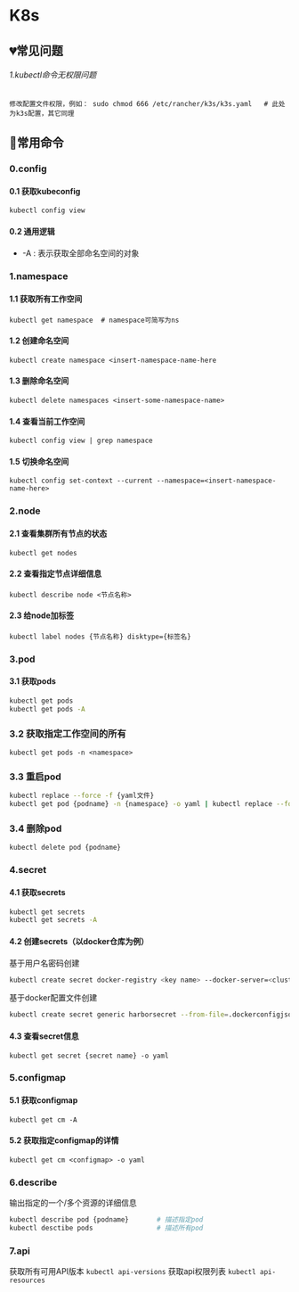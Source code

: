 # K8s

## 💔常见问题
###### 1.kubectl命令无权限问题
```
修改配置文件权限，例如： sudo chmod 666 /etc/rancher/k3s/k3s.yaml   # 此处为k3s配置，其它同理
```

## 💚常用命令
### 0.config
#### 0.1 获取kubeconfig
`kubectl config view`
#### 0.2 通用逻辑
- -A : 表示获取全部命名空间的对象

### 1.namespace
#### 1.1 获取所有工作空间
`kubectl get namespace  # namespace可简写为ns`
#### 1.2 创建命名空间
`kubectl create namespace <insert-namespace-name-here`
#### 1.3 删除命名空间
`kubectl delete namespaces <insert-some-namespace-name>`
#### 1.4 查看当前工作空间
`kubectl config view | grep namespace`
#### 1.5 切换命名空间
`kubectl config set-context --current --namespace=<insert-namespace-name-here>`

### 2.node
#### 2.1 查看集群所有节点的状态
`kubectl get nodes`
#### 2.2 查看指定节点详细信息
`kubectl describe node <节点名称>`
#### 2.3 给node加标签
`kubectl label nodes {节点名称} disktype={标签名}`

### 3.pod
#### 3.1 获取pods
```bash
kubectl get pods
kubectl get pods -A
```
### 3.2 获取指定工作空间的所有
`kubectl get pods -n <namespace>`
### 3.3 重启pod
```bash
kubectl replace --force -f {yaml文件}
kubectl get pod {podname} -n {namespace} -o yaml | kubectl replace --force -f -
```
### 3.4 删除pod
`kubectl delete pod {podname}`

### 4.secret
#### 4.1 获取secrets
```bash
kubectl get secrets        
kubectl get secrets -A
```
#### 4.2 创建secrets（以docker仓库为例）

基于用户名密码创建
```bash
kubectl create secret docker-registry <key name> --docker-server=<cluster_CA_domain>:8500 --docker-username=<user_name> --docker-password=<user_password> --docker-email=<user_email>
```
基于docker配置文件创建
```bash
kubectl create secret generic harborsecret --from-file=.dockerconfigjson=/root/.docker/config.json --type=kubernetes.io/dockerconfigjson
```
#### 4.3 查看secret信息
`kubectl get secret {secret name} -o yaml`

### 5.configmap
#### 5.1 获取configmap
`kubectl get cm -A`
#### 5.2 获取指定configmap的详情
`kubectl get cm <configmap> -o yaml`

### 6.describe
输出指定的一个/多个资源的详细信息
```bash
kubectl describe pod {podname}       # 描述指定pod
kubectl desctibe pods                # 描述所有pod
```

### 7.api
获取所有可用API版本
`kubectl api-versions`
获取api权限列表
`kubectl api-resources`

